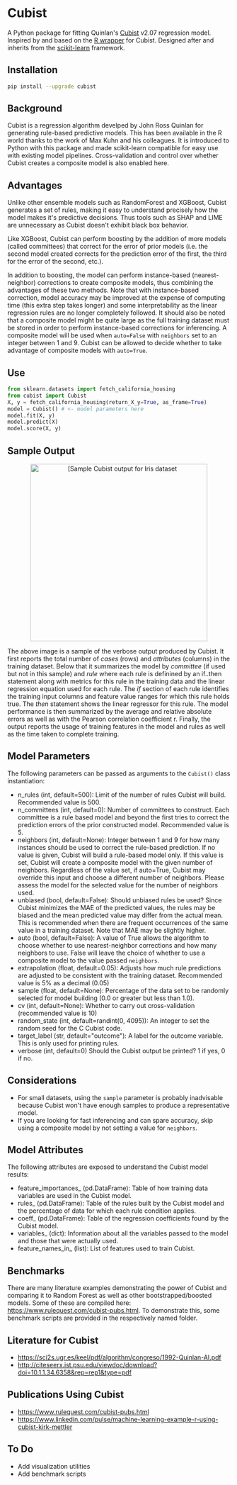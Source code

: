 # Cubist

A Python package for fitting Quinlan's [Cubist](https://www.rulequest.com/cubist-unix.html) v2.07 regression model. Inspired by and based on the [R wrapper](https://github.com/topepo/Cubist) for Cubist. Designed after and inherits from the [scikit-learn](https://scikit-learn.org/stable/) framework.

## Installation 
```bash
pip install --upgrade cubist
```

## Background
Cubist is a regression algorithm develped by John Ross Quinlan for generating rule-based predictive models. This has been available in the R world thanks to the work of Max Kuhn and his colleagues. It is introduced to Python with this package and made scikit-learn compatible for easy use with existing model pipelines. Cross-validation and control over whether Cubist creates a composite model is also enabled here.

## Advantages
Unlike other ensemble models such as RandomForest and XGBoost, Cubist generates a set of rules, making it easy to understand precisely how the model makes it's predictive decisions. Thus tools such as SHAP and LIME are unnecessary as Cubist doesn't exhibit black box behavior. 

Like XGBoost, Cubist can perform boosting by the addition of more models (called committees) that correct for the error of prior models (i.e. the second model created corrects for the prediction error of the first, the third for the error of the second, etc.). 

In addition to boosting, the model can perform instance-based (nearest-neighbor) corrections to create composite models, thus combining the advantages of these two methods. Note that with instance-based correction, model accuracy may be improved at the expense of computing time (this extra step takes longer) and some interpretability as the linear regression rules are no longer completely followed. It should also be noted that a composite model might be quite large as the full training dataset must be stored in order to perform instance-based corrections for inferencing. A composite model will be used when `auto=False` with `neighbors` set to an integer between 1 and 9. Cubist can be allowed to decide whether to take advantage of composite models with `auto=True`.

## Use
```python
from sklearn.datasets import fetch_california_housing
from cubist import Cubist
X, y = fetch_california_housing(return_X_y=True, as_frame=True)
model = Cubist() # <- model parameters here
model.fit(X, y)
model.predict(X)
model.score(X, y)
```

## Sample Output
<p align="center">
    <img src="www/iris_cubist_output.png" alt="[Sample Cubist output for Iris dataset" width="400"/>
</p>

The above image is a sample of the verbose output produced by Cubist. It first reports the total number of _cases_ (rows) and _attributes_ (columns) in the training dataset. Below that it summarizes the model by _committee_ (if used but not in this sample) and _rule_ where each rule is definined by an if..then statement along with metrics for this rule in the training data and the linear regression equation used for each rule. The _if_ section of each rule identifies the training input columns and feature value ranges for which this rule holds true. The _then_ statement shows the linear regressor for this rule. The model performance is then summarized by the average and relative absolute errors as well as with the Pearson correlation coefficient r. Finally, the output reports the usage of training features in the model and rules as well as the time taken to complete training.

## Model Parameters
The following parameters can be passed as arguments to the ```Cubist()``` class instantiation:
- n_rules (int, default=500): Limit of the number of rules Cubist will build. Recommended value is 500.
- n_committees (int, default=0): Number of committees to construct. Each committee is a rule based model and beyond the first tries to correct the prediction errors of the prior constructed model. Recommended value is 5.
- neighbors (int, default=None): Integer between 1 and 9 for how many instances should be used to correct the rule-based prediction. If no value is given, Cubist will build a rule-based model only. If this value is set, Cubist will create a composite model with the given number of neighbors. Regardless of the value set, if auto=True, Cubist may override this input and choose a different number of neighbors. Please assess the model for the selected value for the number of neighbors used.
- unbiased (bool, default=False): Should unbiased rules be used? Since Cubist minimizes the MAE of the predicted values, the rules may be biased and the mean predicted value may differ from the actual mean. This is recommended when there are frequent occurrences of the same value in a training dataset. Note that MAE may be slightly higher.
- auto (bool, default=False): A value of True allows the algorithm to choose whether to use nearest-neighbor corrections and how many neighbors to use. False will leave the choice of whether to use a composite model to the value passed `neighbors`.
- extrapolation (float, default=0.05): Adjusts how much rule predictions are adjusted to be consistent with the training dataset. Recommended value is 5% as a decimal (0.05)
- sample (float, default=None): Percentage of the data set to be randomly selected for model building (0.0 or greater but less than 1.0).
- cv (int, default=None): Whether to carry out cross-validation (recommended value is 10)
- random_state (int, default=randint(0, 4095)): An integer to set the random seed for the C Cubist code.
- target_label (str, default="outcome"): A label for the outcome variable. This is only used for printing rules.
- verbose (int, default=0) Should the Cubist output be printed? 1 if yes, 0 if no.

## Considerations
- For small datasets, using the `sample` parameter is probably inadvisable because Cubist won't have enough samples to produce a representative model.
- If you are looking for fast inferencing and can spare accuracy, skip using a composite model by not setting a value for `neighbors`.

## Model Attributes
The following attributes are exposed to understand the Cubist model results:
- feature_importances_ (pd.DataFrame): Table of how training data variables are used in the Cubist model.
- rules_ (pd.DataFrame): Table of the rules built by the Cubist model and the percentage of data for which each rule condition applies.
- coeff_ (pd.DataFrame): Table of the regression coefficients found by the Cubist model.
- variables_ (dict): Information about all the variables passed to the model and those that were actually used.
- feature_names_in_ (list): List of features used to train Cubist.

## Benchmarks
There are many literature examples demonstrating the power of Cubist and comparing it to Random Forest as well as other bootstrapped/boosted models. Some of these are compiled here: https://www.rulequest.com/cubist-pubs.html. To demonstrate this, some benchmark scripts are provided in the respectively named folder.

## Literature for Cubist
- https://sci2s.ugr.es/keel/pdf/algorithm/congreso/1992-Quinlan-AI.pdf
- http://citeseerx.ist.psu.edu/viewdoc/download?doi=10.1.1.34.6358&rep=rep1&type=pdf

## Publications Using Cubist
- https://www.rulequest.com/cubist-pubs.html
- https://www.linkedin.com/pulse/machine-learning-example-r-using-cubist-kirk-mettler

## To Do
- Add visualization utilities
- Add benchmark scripts
